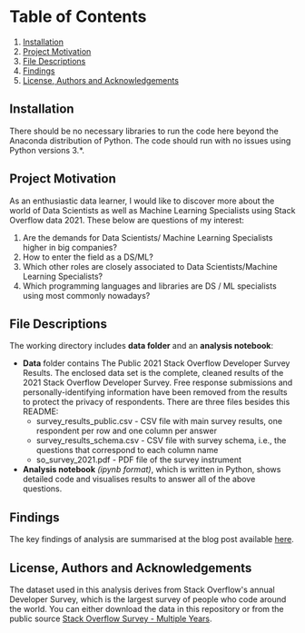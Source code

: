 # Table of Contents
1. [Installation](#Installation)
2. [Project Motivation](#project-motivation)
3. [File Descriptions](#file-descriptions)
4. [Findings](#findings)
5. [License, Authors and Acknowledgements](#license-authors-and-acknowledgements)


## Installation
There should be no necessary libraries to run the code here beyond the Anaconda distribution of Python. The code should run with no issues using Python versions 3.*.

## Project Motivation
As an enthusiastic data learner, I would like to discover more about the world of Data Scientists as well as Machine Learning Specialists using Stack Overflow data 2021. These below are questions of my interest:
1. Are the demands for Data Scientists/ Machine Learning Specialists higher in big companies? 
2. How to enter the field as a DS/ML?
3. Which other roles are closely associated to Data Scientists/Machine Learning Specialists?
4. Which programming languages and libraries are DS / ML specialists using most commonly nowadays?


## File Descriptions
The working directory includes **data folder** and an **analysis notebook**:
- **Data** folder contains The Public 2021 Stack Overflow Developer Survey Results. The enclosed data set is the complete, cleaned results of the 2021 Stack Overflow Developer Survey. Free response submissions and personally-identifying information have been removed from the results to protect the privacy of respondents. There are three files besides this README:
  - survey_results_public.csv - CSV file with main survey results, one respondent per row and one column per answer
  - survey_results_schema.csv - CSV file with survey schema, i.e., the questions that correspond to each column name
  - so_survey_2021.pdf - PDF file of the survey instrument
- **Analysis notebook** _(ipynb format)_, which is written in Python, shows detailed code and visualises results to answer all of the above questions.

## Findings
The key findings of analysis are summarised at the blog post available [here](www.wordpress.com).

## License, Authors and Acknowledgements
The dataset used in this analysis derives from Stack Overflow's annual Developer Survey, which is the largest survey of people who code around the world. You can either download the data in this repository or from the public source [Stack Overflow Survey - Multiple Years](https://insights.stackoverflow.com/survey).




